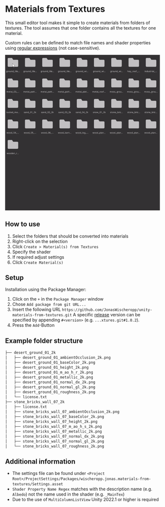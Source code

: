 # Materials from Textures
This small editor tool makes it simple to create materials from folders of textures.
The tool assumes that one folder contains all the textures for one material.

Custom rules can be defined to match file names and shader properties using [regular expressions](https://learn.microsoft.com/en-us/dotnet/standard/base-types/regular-expression-language-quick-reference) (not case-sensitive).

<p align="center">
<img src="demo.gif", alt="Demonstration">
</p>

## How to use
1. Select the folders that should be converted into materials
2. Right-click on the selection
3. Click `Create > Material(s) from Textures`
4. Specify the shader
5. If required adjust settings
6. Click `Create Material(s)`

## Setup
Installation using the Package Manager:
1. Click on the `+` in the `Package Manager` window
2. Chose `Add package from git URL...`
3. Insert the following URL `https://github.com/JonasWischeropp/unity-materials-from-textures.git`
A specific [release](https://github.com/JonasWischeropp/unity-materials-from-textures/releases) version can be specified by appending `#<version>` (e.g. `...xtures.git#1.0.2`).
4. Press the `Add`-Button

## Example folder structure
```
├── desert_ground_01_2k
│   ├── desert_ground_01_ambientOcclusion_2k.png
│   ├── desert_ground_01_baseColor_2k.png
│   ├── desert_ground_01_height_2k.png
│   ├── desert_ground_01_m_ao_h_r_2k.png
│   ├── desert_ground_01_metallic_2k.png
│   ├── desert_ground_01_normal_dx_2k.png
│   ├── desert_ground_01_normal_gl_2k.png
│   ├── desert_ground_01_roughness_2k.png
│   └── license.txt
├── stone_bricks_wall_07_2k
│   ├── license.txt
│   ├── stone_bricks_wall_07_ambientOcclusion_2k.png
│   ├── stone_bricks_wall_07_baseColor_2k.png
│   ├── stone_bricks_wall_07_height_2k.png
│   ├── stone_bricks_wall_07_m_ao_h_s_2k.png
│   ├── stone_bricks_wall_07_metallic_2k.png
│   ├── stone_bricks_wall_07_normal_dx_2k.png
│   ├── stone_bricks_wall_07_normal_gl_2k.png
│   └── stone_bricks_wall_07_roughness_2k.png
```

## Additional information
- The settings file can be found under `<Project Root>/ProjectSettings/Packages/wischeropp.jonas.materials-from-textures/Settings.asset`
- `Shader Property Name Regex` matches with the description name (e.g. `Albedo`) not the name used in the shader (e.g. `_MainTex`)
- Due to the use of `MultiColumnListView` Unity 2022.1 or higher is required
